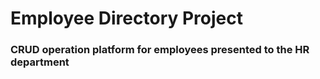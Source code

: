 # Employee Directory Project

### CRUD operation platform for employees presented to the HR department 

